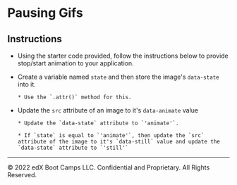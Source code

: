 # Pausing Gifs

## Instructions

* Using the starter code provided, follow the instructions below to provide stop/start animation to your application.

* Create a variable named `state` and then store the image's `data-state` into it.
      
      * Use the `.attr()` method for this.

* Update the `src` attribute of an image to it's `data-animate` value
       
      * Update the `data-state` attribute to `'animate'`.

      * If `state` is equal to `'animate'`, then update the `src` attribute of the image to it's `data-still` value and update the `data-state` attribute to `'still'`

---

© 2022 edX Boot Camps LLC. Confidential and Proprietary. All Rights Reserved.
